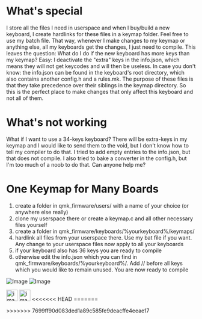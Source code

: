 # What's special

I store all the files I need in userspace and when I buy/build a new keyboard, I create hardlinks for these files in a keymap folder. Feel free to use my batch file. That way, whenever I make changes to my keymap or anything else, all my keyboards get the changes, I just need to compile. 
This leaves the question: What do I do if the new keyboard has more keys than my keymap? Easy: I deactivate the "extra" keys in the info.json, which means they will not get keycodes and will then be useless.
In case you don't know: the info.json can be found in the keyboard's root directory, which also contains another config.h and a rules.mk. The purpose of these files is that they take precedence over their siblings in the keymap directory. So this is the perfect place to make changes that only affect this keyboard and not all of them. 

# What's not working

What if I want to use a 34-keys keyboard? There will be extra-keys in my keymap and I would like to send them to the void, but I don't know how to tell my compiler to do that. I tried to add empty entries to the info.json, but that does not compile. I also tried to bake a converter in the config.h, but I'm too much of a noob to do that. Can anyone help me?

# One Keymap for Many Boards
1. create a folder in qmk_firmware/users/ with a name of your choice (or anywhere else really)
2. clone my userspace there or create a keymap.c and all other necessary files yourself
3. create a folder in qmk_firmware/keyboards/%yourkeyboard%/keymaps/
4. hardlink all files from your userspace there. Use my bat file if you want. Any change to your userspace files now apply to all your keyboards
5. if your keyboard also has 36 keys you are ready to compile
6. otherwise edit the info.json which you can find in qmk_firmware/keyboards/%yourkeyboard%/. Add // before all keys which you would like to remain unused. You are now ready to compile

![Image](https://i.imgur.com/QGWgIhG.jpeg)
![Image]("https://imgur.com/a/TC9lWM")

<img width="30px" src="//imgur.com/a/7PZ0mwi" alt="image_name png" />
<img width="30px" src="https://imgur.com/a/TC9lWM" alt="image_name png" />
<<<<<<< HEAD
=======

<blockquote class="imgur-embed-pub" lang="en" data-id="a/TC9lWMd" data-context="false" ><a href="//imgur.com/a/TC9lWMd"></a></blockquote><script async src="//s.imgur.com/min/embed.js" charset="utf-8"></script>
>>>>>>> 7699ff90d083ded1a89c585fe9deacffe4eeae17
